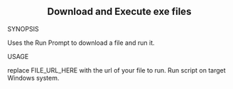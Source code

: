 
<h2 align="center"> Download and Execute exe files </h2>

SYNOPSIS

Uses the Run Prompt to download a file and run it.

USAGE

replace FILE_URL_HERE with the url of your file to run.
Run script on target Windows system.

